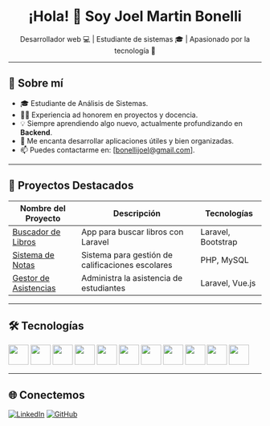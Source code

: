<h1 align="center">¡Hola! 👋 Soy Joel Martin Bonelli</h1>

<p align="center">
  Desarrollador web 💻 | Estudiante de sistemas 🎓 | Apasionado por la tecnología 🚀
</p>

---

## 📌 Sobre mí

- 🎓 Estudiante de Análisis de Sistemas.
- 👨‍🏫 Experiencia ad honorem en proyectos y docencia.
- 💡 Siempre aprendiendo algo nuevo, actualmente profundizando en **Backend**.
- 🌱 Me encanta desarrollar aplicaciones útiles y bien organizadas.
- 📫 Puedes contactarme en: [bonellijoel@gmail.com].

---

## 🚀 Proyectos Destacados

| Nombre del Proyecto | Descripción | Tecnologías |
|---------------------|-------------|-------------|
| [Buscador de Libros](https://github.com/usuario/buscador-libros) | App para buscar libros con Laravel | Laravel, Bootstrap |
| [Sistema de Notas](https://github.com/usuario/sistema-notas) | Sistema para gestión de calificaciones escolares | PHP, MySQL |
| [Gestor de Asistencias](https://github.com/usuario/gestor-asistencias) | Administra la asistencia de estudiantes | Laravel, Vue.js |

---

## 🛠 Tecnologías

<p>
  <img src="https://cdn.jsdelivr.net/gh/devicons/devicon/icons/html5/html5-original.svg" width="40px"/>
  <img src="https://cdn.jsdelivr.net/gh/devicons/devicon/icons/css3/css3-original.svg" width="40px"/>
  <img src="https://cdn.jsdelivr.net/gh/devicons/devicon/icons/javascript/javascript-original.svg" width="40px"/>
  <img src="https://cdn.jsdelivr.net/gh/devicons/devicon/icons/react/react-original.svg" width="40px"/>
  <img src="https://cdn.jsdelivr.net/gh/devicons/devicon/icons/nodejs/nodejs-original.svg" width="40px"/>
  <img src="https://cdn.jsdelivr.net/gh/devicons/devicon/icons/php/php-original.svg" width="40px"/>
  <img src="https://cdn.jsdelivr.net/gh/devicons/devicon/icons/mysql/mysql-original.svg" width="40px"/>
  <img src="https://cdn.jsdelivr.net/gh/devicons/devicon/icons/laravel/laravel-plain.svg" width="40px"/>
  <img src="https://cdn.jsdelivr.net/gh/devicons/devicon/icons/python/python-original.svg" width="40px"/>
  <img src="https://cdn.jsdelivr.net/gh/devicons/devicon/icons/java/java-original.svg" width="40px"/>
  <img src="https://cdn.jsdelivr.net/gh/devicons/devicon/icons/vscode/vscode-original.svg" width="40px"/>
</p>



---


## 🌐 Conectemos

[![LinkedIn](https://img.shields.io/badge/-LinkedIn-blue?style=flat&logo=linkedin)](https://linkedin.com/in/joel-martin-bonelli)
[![GitHub](https://img.shields.io/badge/-GitHub-black?style=flat&logo=github)](https://github.com/joelBonelli)
